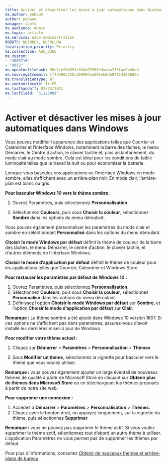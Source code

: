 ```yaml
---
title: Activer et désactiver les mises à jour automatiques dans Windows
ms.author: pebaum
author: pebaum
manager: scotv
ms.audience: Admin
ms.topic: article
ms.service: o365-administration
ROBOTS: NOINDEX, NOFOLLOW
localization_priority: Priority
ms.collection: Adm_O365
ms.custom:
- "9005716"
- "9932"
ms.openlocfilehash: 56e1ce994353c83d4735682daada233faa5ae8ad
ms.sourcegitcommit: 1f43598a726cdb9904aa501eb8db87f143020d9e
ms.translationtype: HT
ms.contentlocale: fr-FR
ms.lasthandoff: 03/23/2021
ms.locfileid: "51123089"
---
```

# <a name="turn-on-and-off-automatic-updates-in-windows"></a>Activer et désactiver les mises à jour automatiques dans Windows

Vous pouvez modifier l’apparence des applications telles que Courrier et Calendrier et l’interface Windows, notamment la barre des tâches, le menu Démarrer, le Centre d’action, le clavier tactile et, plus instantanément, du mode clair au mode sombre. Cela est idéal pour les conditions de faible luminosité telles que le travail la nuit ou pour économiser la batterie.  

Lorsque vous basculez vos applications ou l’interface Windows en mode sombre, elles s’affichent avec un arrière-plan noir. En mode clair, l’arrière-plan est blanc ou gris.
 
**Pour basculer Windows 10 vers le thème sombre :**

1. Ouvrez Paramètres, puis sélectionnez **Personnalisation**.
  
1. Sélectionnez **Couleurs**, puis sous **Choisir la couleur**, sélectionnez **Sombre** dans les options du menu déroulant.

Vous pouvez également personnaliser les paramètres du mode clair et sombre en sélectionnant **Personnalisé** dans les options du menu déroulant.

**Choisir le mode Windows par défaut** définit le thème de couleur de la barre des tâches, le menu Démarrer, le centre d’action, le clavier tactile, et d’autres éléments de l’interface Windows.  

**Choisir le mode d’application par défaut** définit le thème de couleur pour les applications telles que Courrier, Calendrier et Windows Store.
 
**Pour restaurer les paramètres par défaut de Windows 10 :**

1. Ouvrez Paramètres, puis sélectionnez **Personnalisation**.  
1. Sélectionnez **Couleurs**, puis sous **Choisir la couleur**, sélectionnez **Personnalisé** dans les options du menu déroulant.  
1. Définissez l’option **Choisir le mode Windows par défaut** sur **Sombre**, et l’option **Choisir le mode d’application par défaut** sur **Clair**.

**Remarque :** Le thème sombre a été ajouté dans Windows 10 version 1607. Si ces options ne s’affichent pas dans paramètres, assurez-vous d’avoir installé les dernières mises à jour de Windows.

**Pour modifier votre thème actuel :**

1. Cliquez sur **Démarrer** > **Paramètres** > **Personnalisation** > **Thèmes**.  

1. Sous **Modifier un thème**, sélectionnez la vignette pour basculer vers le thème que vous voulez utiliser. 

**Remarque :** vous pouvez également ajouter un large éventail de nouveaux thèmes de qualité à partir de Microsoft Store en cliquant sur **Obtenir plus de thèmes dans Microsoft Store** ou en téléchargeant les thèmes proposés à partir de notre site web.

**Pour supprimer une connexion :**

1. Accédez à **Démarrer** > **Paramètres** > **Personnalisation** > **Thèmes**. 
1. Cliquez avec le bouton droit, ou appuyez longuement, sur la vignette du thème, puis sélectionnez **Supprimer**. 

**Remarque :** vous ne pouvez pas supprimer le thème actif. Si vous voulez supprimer le thème actif, sélectionnez tout d’abord un autre thème à utiliser. L’application Paramètres ne vous permet pas de supprimer les thèmes par défaut.

Pour plus d’informations, consultez [Obtenir de nouveaux thèmes et arrière-plans de bureau](https://support.microsoft.com/windows/get-new-themes-and-desktop-backgrounds-09e3e0a6-02e3-5ecd-22a1-5d048e3cb0d3).

